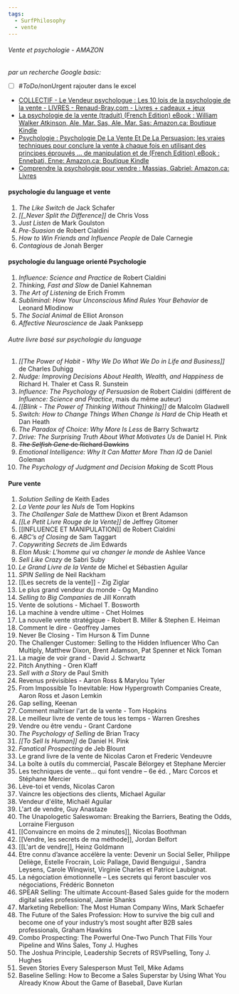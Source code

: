 ```yaml
---
tags:
  - SurfPhilosophy
  - vente
---
```

###### Vente et psychologie - AMAZON
*par un recherche Google basic:*
- [ ] #_ToDo_/nonUrgent rajouter dans le excel
- [COLLECTIF - Le Vendeur psychologue : Les 10 lois de la psychologie de la vente - LIVRES - Renaud-Bray.com - Livres + cadeaux + jeux](https://www.renaud-bray.com/Livres_Produit.aspx?id=2499415&def=Le+Vendeur+psychologue+%3A+Les+10+lois+de+la+psychologie+de+la+vente%2CCOLLECTIF%2CPR1553132)
- [La psychologie de la vente (traduit) (French Edition) eBook : William Walker Atkinson, Ale. Mar. Sas, Ale. Mar. Sas: Amazon.ca: Boutique Kindle](https://www.amazon.ca/-/fr/William-Walker-Atkinson-ebook/dp/B0C8M2M4QF)
- [Psychologie : Psychologie De La Vente Et De La Persuasion: les vraies techniques pour conclure la vente à chaque fois en utilisant des principes éprouvés ... de manipulation et de (French Edition) eBook : Ennebati, Enne: Amazon.ca: Boutique Kindle](https://www.amazon.ca/-/fr/Enne-Ennebati-ebook/dp/B082J5BDL3)
- [Comprendre la psychologie pour vendre : Massias, Gabriel: Amazon.ca: Livres](https://www.amazon.ca/-/fr/Gabriel-Massias/dp/B0C2S22V1Y)

#### psychologie du language et vente
1. *The Like Switch* de Jack Schafer
2. *[[_Never Split the Difference]]* de Chris Voss
3. *Just Listen* de Mark Goulston
4. *Pre-Suasion* de Robert Cialdini
5. *How to Win Friends and Influence People* de Dale Carnegie
6. *Contagious* de Jonah Berger
#### psychologie du language orienté Psychologie

1. *Influence: Science and Practice* de Robert Cialdini 
2. *Thinking, Fast and Slow* de Daniel Kahneman  
3. *The Art of Listening* de Erich Fromm  
4. *Subliminal: How Your Unconscious Mind Rules Your Behavior* de Leonard Mlodinow  
5. *The Social Animal* de Elliot Aronson  
6. *Affective Neuroscience* de Jaak Panksepp


###### Autre livre basé sur psychologie du language
1. *[[The Power of Habit - Why We Do What We Do in Life and Business]]* de Charles Duhigg  
2. *Nudge: Improving Decisions About Health, Wealth, and Happiness* de Richard H. Thaler et Cass R. Sunstein  
3. *Influence: The Psychology of Persuasion* de Robert Cialdini (différent de *Influence: Science and Practice*, mais du même auteur)  
4. *[[Blink - The Power of Thinking Without Thinking]]* de Malcolm Gladwell  
5. *Switch: How to Change Things When Change Is Hard* de Chip Heath et Dan Heath  
6. *The Paradox of Choice: Why More Is Less* de Barry Schwartz  
7. *Drive: The Surprising Truth About What Motivates Us* de Daniel H. Pink  
8. ~~*The Selfish Gene* de Richard Dawkins~~  
9. *Emotional Intelligence: Why It Can Matter More Than IQ* de Daniel Goleman  
10. *The Psychology of Judgment and Decision Making* de Scott Plous

#### Pure vente
1. _Solution Selling_ de Keith Eades
2. _La Vente pour les Nuls_ de Tom Hopkins
3. _The Challenger Sale_ de Matthew Dixon et Brent Adamson
4. _[[Le Petit Livre Rouge de la Vente]]_ de Jeffrey Gitomer
5. [[INFLUENCE ET MANIPULATION]] de Robert Cialdini
6. _ABC’s of Closing_ de Sam Taggart
7. _Copywriting Secrets_ de Jim Edwards
8. _Elon Musk: L'homme qui va changer le monde_ de Ashlee Vance
9. _Sell Like Crazy_ de Sabri Suby
10. _Le Grand Livre de la Vente_ de Michel et Sébastien Aguilar
11. _SPIN Selling_ de Neil Rackham
12. [[Les secrets de la vente]] - Zig Ziglar
13. Le plus grand vendeur du monde - Og Mandino
14. _Selling to Big Companies_ de Jill Konrath
15. Vente de solutions - Michael T. Bosworth
16.  La machine à vendre ultime - Chet Holmes
17. La nouvelle vente stratégique - Robert B. Miller & Stephen E. Heiman
18. Comment le dire - Geoffrey James
19. Never Be Closing - Tim Hurson & Tim Dunne
20. The Challenger Customer: Selling to the Hidden Influencer Who Can Multiply, Matthew Dixon, Brent Adamson, Pat Spenner et  Nick Toman
21. La magie de voir grand - David J. Schwartz
22. Pitch Anything - Oren Klaff
23. _Sell with a Story_ de Paul Smith
24. Revenus prévisibles - Aaron Ross & Marylou Tyler
25. From Impossible To Inevitable: How Hypergrowth Companies Create, Aaron Ross et Jason Lemkin
26. Gap selling, Keenan
27. Comment maîtriser l'art de la vente - Tom Hopkins
28. Le meilleur livre de vente de tous les temps - Warren Greshes
29. Vendre ou être vendu - Grant Cardone
30. _The Psychology of Selling_ de Brian Tracy
31. _[[To Sell Is Human]]_ de Daniel H. Pink
32. _Fanatical Prospecting_ de Jeb Blount
33. Le grand livre de la vente de Nicolas Caron et Frederic Vendeuvre
34. La boîte à outils du commercial, Pascale Bélorgey et Stephane Mercier
35. Les techniques de vente… qui font vendre – 6e éd. , Marc Corcos et Stéphane Mercier
36. Lève-toi et vends, Nicolas Caron
37. Vaincre les objections des clients, Michael Aguilar
38. Vendeur d'élite, Michaël Aguilar
39. L'art de vendre, Guy Anastaze
40. The Unapologetic Saleswoman: Breaking the Barriers, Beating the Odds, Lorraine Fierguson
41. [[Convaincre en moins de 2 minutes]], Nicolas Boothman
42. [[Vendre, les secrets de ma méthode]], Jordan Belfort
43. [[L'art de vendre]], Heinz Goldmann
44. Etre connu d’avance accélère la vente: Devenir un Social Seller, Philippe Deliège, Estelle Frocrain, Loïc Pallage, David Benguigui , Sandra Leysens, Carole Winqwist, Virginie Charles et Patrice Laubignat.
45. La négociation émotionnelle – Les secrets qui feront basculer vos négociations, Frédéric Bonneton
46. SPEAR Selling: The ultimate Account-Based Sales guide for the modern digital sales professional, Jamie Shanks
47. Marketing Rebellion: The Most Human Company Wins, Mark Schaefer
48. The Future of the Sales Profession: How to survive the big cull and become one of your industry’s most sought after B2B sales professionals, Graham Hawkins 
49. Combo Prospecting: The Powerful One-Two Punch That Fills Your Pipeline and Wins Sales, Tony J. Hughes
50. The Joshua Principle, Leadership Secrets of RSVPselling, Tony J. Hughes
51. Seven Stories Every Salesperson Must Tell, Mike Adams
52. Baseline Selling: How to Become a Sales Superstar by Using What You Already Know About the Game of Baseball, Dave Kurlan